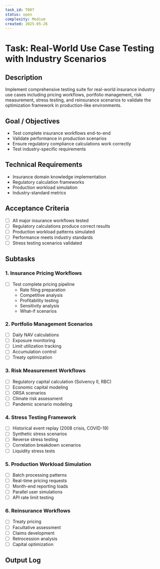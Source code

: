 ```yaml
---
task_id: T007
status: open
complexity: Medium
created: 2025-05-26
---
```


# Task: Real-World Use Case Testing with Industry Scenarios

## Description
Implement comprehensive testing suite for real-world insurance industry use cases including pricing workflows, portfolio management, risk measurement, stress testing, and reinsurance scenarios to validate the optimization framework in production-like environments.

## Goal / Objectives
- Test complete insurance workflows end-to-end
- Validate performance in production scenarios
- Ensure regulatory compliance calculations work correctly
- Test industry-specific requirements

## Technical Requirements
- Insurance domain knowledge implementation
- Regulatory calculation frameworks
- Production workload simulation
- Industry-standard metrics

## Acceptance Criteria
- [ ] All major insurance workflows tested
- [ ] Regulatory calculations produce correct results
- [ ] Production workload patterns simulated
- [ ] Performance meets industry standards
- [ ] Stress testing scenarios validated

## Subtasks

### 1. Insurance Pricing Workflows
- [ ] Test complete pricing pipeline
  - Rate filing preparation
  - Competitive analysis
  - Profitability testing
  - Sensitivity analysis
  - What-if scenarios

### 2. Portfolio Management Scenarios
- [ ] Daily NAV calculations
- [ ] Exposure monitoring
- [ ] Limit utilization tracking
- [ ] Accumulation control
- [ ] Treaty optimization

### 3. Risk Measurement Workflows
- [ ] Regulatory capital calculation (Solvency II, RBC)
- [ ] Economic capital modeling
- [ ] ORSA scenarios
- [ ] Climate risk assessment
- [ ] Pandemic scenario modeling

### 4. Stress Testing Framework
- [ ] Historical event replay (2008 crisis, COVID-19)
- [ ] Synthetic stress scenarios
- [ ] Reverse stress testing
- [ ] Correlation breakdown scenarios
- [ ] Liquidity stress tests

### 5. Production Workload Simulation
- [ ] Batch processing patterns
- [ ] Real-time pricing requests
- [ ] Month-end reporting loads
- [ ] Parallel user simulations
- [ ] API rate limit testing

### 6. Reinsurance Workflows
- [ ] Treaty pricing
- [ ] Facultative assessment
- [ ] Claims development
- [ ] Retrocession analysis
- [ ] Capital optimization

## Output Log